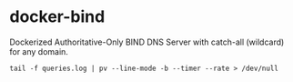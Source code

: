 # docker-bind
Dockerized Authoritative-Only BIND DNS Server with catch-all (wildcard) for any domain.

```
tail -f queries.log | pv --line-mode -b --timer --rate > /dev/null
```
